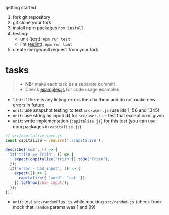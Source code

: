  getting started

1. fork git repository
1. git clone your fork
1. install npm packages `npm install`
1. testing:
   - unit ([jest](https://jestjs.io/)): `npm run test`
   - lint ([eslint](https://eslint.org/)): `npm run lint`
1. create merge/pull request from your fork

# tasks

> * **NB:** make each task as a separate commit!
> * Check [examples.js](./examples.js) for code usage examples

 * `lint`: if there is any linting errors then fix them and do not make new errors in future
 * `unit`: use snapshot testing to test `src/user.js` (use ids 1, 56 and 1345)
 * `unit`: use string as input(id) for `src/user.js` - test that exception is given
 * `unit`: write implementation (`capitalize.js`) for this test (you can use npm packages in `capitalize.js`)
```js
// src/capitalize.spec.js
const capitalize = require('./capitalize');

describe('sum', () => {
  it('triin => Triin', () => {
    expect(capitalize('triin')).toBe("Triin");
  });
  it('error - bad input', () => {
    expect(() => {
      capitalize({ "word": 'cat' });
    }).toThrow(/bad input/);
  });
});
```
 * `unit`: test `src/randomPlus.js` while mocking `src/random.js` (check from mock that `random` params was 1 and 99)
